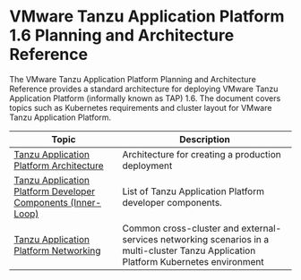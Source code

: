 # VMware Tanzu Application Platform 1.6 Planning and Architecture Reference

The VMware Tanzu Application Platform Planning and Architecture Reference provides a standard architecture for deploying VMware Tanzu Application Platform (informally known as TAP) 1.6. The document covers topics such as Kubernetes requirements and cluster layout for VMware Tanzu Application Platform. 

| Topic   | Description  | 
|---            |---                |
[Tanzu Application Platform Architecture](tap-architecture-planning.md) | Architecture for creating a production deployment | 
[Tanzu Application Platform Developer Components (Inner-Loop)](tap-architecture-dev-components.md) | List of Tanzu Application Platform developer components. | 
[Tanzu Application Platform Networking](tap-networking.md) | Common cross-cluster and external-services networking scenarios in a multi-cluster Tanzu Application Platform Kubernetes environment | 